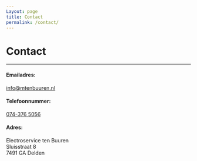 ```yaml
---
Layout: page
title: Contact
permalink: /contact/
---
```


# Contact

***

#### Emailadres:

[info@mtenbuuren.nl](mailto:info@mtenbuuren.nl)

#### Telefoonnummer:

[074-376 5056](tel:+31743765056)

#### Adres:
Electroservice ten Buuren  
Sluisstraat 8  
7491 GA
Delden  
